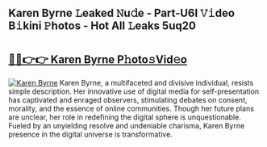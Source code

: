 ## Karen Byrne 𝙻eaked 𝙽u𝚍e - Part-U6I 𝚅𝚒deo B𝚒kini 𝙿hotos - Hot All 𝙻eaks 5uq20

# <h2><a href="http://ld1qdd.urlbe.top/?page=Karen+Byrne">🔗🔗👉👉 Karen Byrne P𝚑oto𝚜Vid𝚎o</a></h2>

[![Karen Byrne](https://i.imgur.com/eBuTRDB.gif)](http://ld1qdd.urlbe.top/?page=Karen+Byrne)
Karen Byrne, a multifaceted and divisive individual, resists simple description. Her innovative use of digital media for self-presentation has captivated and enraged observers, stimulating debates on consent, morality, and the essence of online communities. Though her future plans are unclear, her role in redefining the digital sphere is unquestionable. Fueled by an unyielding resolve and undeniable charisma, Karen Byrne presence in the digital universe is transformative.
